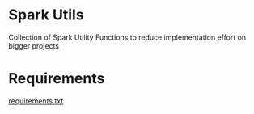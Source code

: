 # Spark Utils

Collection of Spark Utility Functions to reduce implementation effort on bigger projects

# Requirements

[requirements.txt](/spark_utils/requirements.txt)
